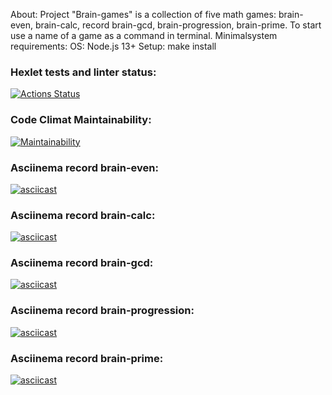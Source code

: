 About: 
    Project "Brain-games" is a collection of five math games: brain-even, brain-calc, record brain-gcd, brain-progression, brain-prime. To start use a name of a game as a command in terminal.
Minimalsystem requirements:
    OS: Node.js 13+
Setup:
    make install


### Hexlet tests and linter status:
[![Actions Status](https://github.com/vladikKir/frontend-project-lvl1/workflows/hexlet-check/badge.svg)](https://github.com/vladikKir/frontend-project-lvl1/actions)

### Code Climat Maintainability:
[![Maintainability](https://api.codeclimate.com/v1/badges/92ddc2e174380cbf2398/maintainability)](https://codeclimate.com/github/vladikKir/frontend-project-lvl1/maintainability)

### Asciinema record brain-even:
[![asciicast](https://asciinema.org/a/LNSPZ4xARO6ndke6ViDYG5WWJ.svg)](https://asciinema.org/a/LNSPZ4xARO6ndke6ViDYG5WWJ)

### Asciinema record brain-calc:
[![asciicast](https://asciinema.org/a/SJsCTwxXk1VLxdIa87Ck9nuRf.svg)](https://asciinema.org/a/SJsCTwxXk1VLxdIa87Ck9nuRf)

### Asciinema record brain-gcd:
[![asciicast](https://asciinema.org/a/G0otG409YwGvXLy7w7WgBNxMY.svg)](https://asciinema.org/a/G0otG409YwGvXLy7w7WgBNxMY)

### Asciinema record brain-progression:
[![asciicast](https://asciinema.org/a/AIuWqE4F4va8DHxcVTCRmuMQu.svg)](https://asciinema.org/a/AIuWqE4F4va8DHxcVTCRmuMQu)

### Asciinema record brain-prime:
[![asciicast](https://asciinema.org/a/jd88YNyrry5mv3E3GwhXiaZuv.svg)](https://asciinema.org/a/jd88YNyrry5mv3E3GwhXiaZuv)

